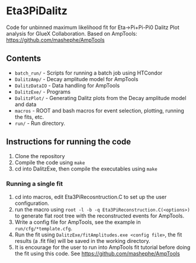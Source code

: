 # Eta3PiDalitz

Code for unbinned maximum likelihood fit for Eta->Pi+Pi-Pi0 Dalitz Plot analysis for GlueX Collaboration.
Based on AmpTools: https://github.com/mashephe/AmpTools

## Contents
- `batch_run/` - Scripts for running a batch job using HTCondor
- `DalitzAmp/` - Decay amplitude model for AmpTools
- `DalitzDataIO` - Data handling for AmpTools
- `DalitzExe/` - Programs
- `DalitzPlot/` - Generating Dalitz plots from the Decay amplitude model and data
- `macros` - ROOT and bash macros for event selection, plotting, running the fits, etc.
- `run/` - Run directory.

## Instructions for running the code
1. Clone the repository
2. Compile the code using `make`
3. cd into DalitzExe, then compile the executables using `make`

### Running a single fit
1. cd into macros, edit Eta3PiRecosntruction.C to set up the user configuration.
2. run the macro using `root -l -b -q Eta3PiReconstruction.C(<options>)` to generate flat root tree with the reconstructed events for AmpTools.
3. Write a config file for AmpTools, see the example in `run/cfg/*template.cfg`.
4. Run the fit using `DalitzExe/fitAmplitudes.exe <config file>`, the fit results (a .fit file) will be saved in the working directory.
5. It is encourage for the user to run into AmpTools fit tutorial before doing the fit using this code. See https://github.com/mashephe/AmpTools